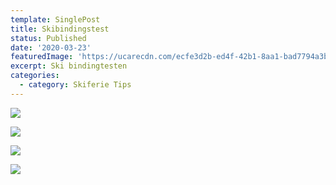```yaml
---
template: SinglePost
title: Skibindingstest
status: Published
date: '2020-03-23'
featuredImage: 'https://ucarecdn.com/ecfe3d2b-ed4f-42b1-8aa1-bad7794a3b53/'
excerpt: Ski bindingtesten
categories:
  - category: Skiferie Tips
---
```

![](https://ucarecdn.com/000a4dfe-b754-4b07-a9cc-387c71c0d1cd/)

![](https://ucarecdn.com/744ed7b1-32bd-499b-b665-078d8814ccf1/)

![](https://ucarecdn.com/a617a6e9-05c0-4146-86ee-55f7ee2109eb/)

![](https://ucarecdn.com/579b0654-4865-4a7a-87f4-dbe2729bb6f2/)
